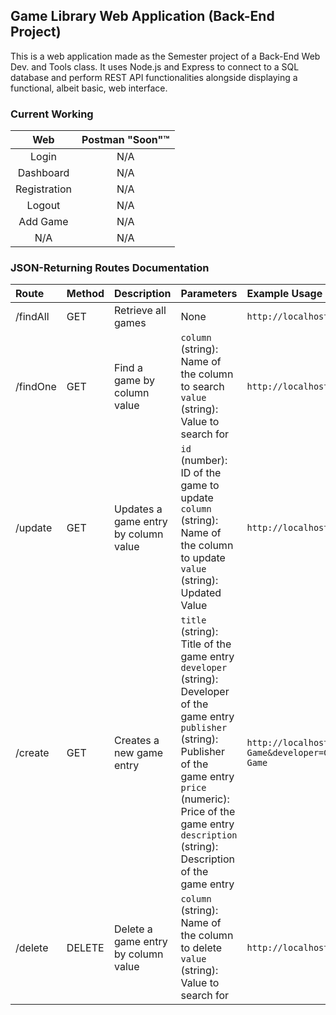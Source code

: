 ## Game Library Web Application (Back-End Project)

This is a web application made as the Semester project of a Back-End Web Dev. and Tools class. It uses Node.js and Express to connect to a SQL database and perform REST API functionalities alongside displaying a functional, albeit basic, web interface.

### Current Working

| Web | Postman "Soon":tm: |
|:--:|:--:|
| Login | N/A |
| Dashboard | N/A |
| Registration | N/A |
| Logout | N/A |
| Add Game | N/A |
| N/A | N/A |

### JSON-Returning Routes Documentation

| Route | Method | Description | Parameters | Example Usage |
|:------|:-------|:------------|:-----------|:--------------|
|/findAll|GET|Retrieve all games|None|`http://localhost:3000/findAll`|
|/findOne|GET|Find a game by column value|`column` (string): Name of the column to search<br />`value` (string): Value to search for|`http://localhost:3000/findOne?column=title&value=Deep`|
|/update|GET|Updates a game entry by column value|`id` (number): ID of the game to update<br>`column` (string): Name of the column to update<br>`value` (string): Updated Value|`http://localhost:3000/update?id=1&column=price&value=139999`|
|/create|GET|Creates a new game entry|`title` (string): Title of the game entry<br>`developer` (string): Developer of the game entry<br>`publisher` (string): Publisher of the game entry<br>`price` (numeric): Price of the game entry<br>`description` (string): Description of the game entry<br>|`http://localhost:3000/create?title=New Game&developer=GameDev&publisher=PublisherX&price=139999&description=Awesome Game`|
|/delete|DELETE|Delete a game entry by column value|`column` (string): Name of the column to delete<br />`value` (string): Value to search for|`http://localhost:3000/delete?column=title&value=Old`|
